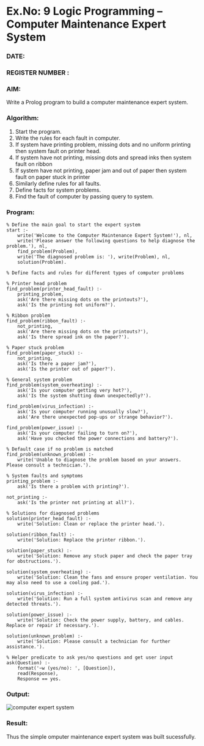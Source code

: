 # Ex.No: 9  Logic Programming –  Computer Maintenance Expert System
### DATE:                                                                            
### REGISTER NUMBER : 
### AIM: 
Write a Prolog program to build a computer maintenance expert system.
###  Algorithm:
1. Start the program.
2. Write the rules for each fault in computer.
3. If system have printing problem, missing dots and no uniform printing then system fault on printer head.
4. If system have not printing, missing dots and spread inks then system fault on ribbon
5. If system have not printing, paper jam and out of paper then system fault on paper stuck in printer
6. Similarly define rules for all faults.
7. Define facts for system problems.
8. Find the fault of computer by passing query to system.
     
### Program:
```
% Define the main goal to start the expert system
start :-
    write('Welcome to the Computer Maintenance Expert System!'), nl,
    write('Please answer the following questions to help diagnose the problem.'), nl,
    find_problem(Problem),
    write('The diagnosed problem is: '), write(Problem), nl,
    solution(Problem).

% Define facts and rules for different types of computer problems

% Printer head problem
find_problem(printer_head_fault) :-
    printing_problem,
    ask('Are there missing dots on the printouts?'),
    ask('Is the printing not uniform?').

% Ribbon problem
find_problem(ribbon_fault) :-
    not_printing,
    ask('Are there missing dots on the printouts?'),
    ask('Is there spread ink on the paper?').

% Paper stuck problem
find_problem(paper_stuck) :-
    not_printing,
    ask('Is there a paper jam?'),
    ask('Is the printer out of paper?').

% General system problem
find_problem(system_overheating) :-
    ask('Is your computer getting very hot?'),
    ask('Is the system shutting down unexpectedly?').

find_problem(virus_infection) :-
    ask('Is your computer running unusually slow?'),
    ask('Are there unexpected pop-ups or strange behavior?').

find_problem(power_issue) :-
    ask('Is your computer failing to turn on?'),
    ask('Have you checked the power connections and battery?').

% Default case if no problem is matched
find_problem(unknown_problem) :-
    write('Unable to diagnose the problem based on your answers. Please consult a technician.').

% System faults and symptoms
printing_problem :-
    ask('Is there a problem with printing?').

not_printing :-
    ask('Is the printer not printing at all?').

% Solutions for diagnosed problems
solution(printer_head_fault) :-
    write('Solution: Clean or replace the printer head.').

solution(ribbon_fault) :-
    write('Solution: Replace the printer ribbon.').

solution(paper_stuck) :-
    write('Solution: Remove any stuck paper and check the paper tray for obstructions.').

solution(system_overheating) :-
    write('Solution: Clean the fans and ensure proper ventilation. You may also need to use a cooling pad.').

solution(virus_infection) :-
    write('Solution: Run a full system antivirus scan and remove any detected threats.').

solution(power_issue) :-
    write('Solution: Check the power supply, battery, and cables. Replace or repair if necessary.').

solution(unknown_problem) :-
    write('Solution: Please consult a technician for further assistance.').

% Helper predicate to ask yes/no questions and get user input
ask(Question) :-
    format('~w (yes/no): ', [Question]),
    read(Response),
    Response == yes.
```

### Output:
![computer expert system](https://github.com/user-attachments/assets/e02c0a46-f407-4ccc-97e0-5d0bb46f2335)


### Result:
Thus the simple omputer maintenance expert system was built sucessfully.
